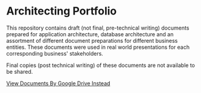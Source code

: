 # Architecting Portfolio

This repository contains draft (not final, pre-technical writing) documents prepared for application architecture, database architecture and an assortment of different document preparations for different business entities. These documents were used in real world presentations for each corresponding business' stakeholders.

Final copies (post technical writing) of these documents are not available to be shared.

[View Documents By Google Drive Instead](https://drive.google.com/drive/folders/1RwszXnoVjbXo6oje_YAMoC6-HKbxRHim?usp=sharing)
